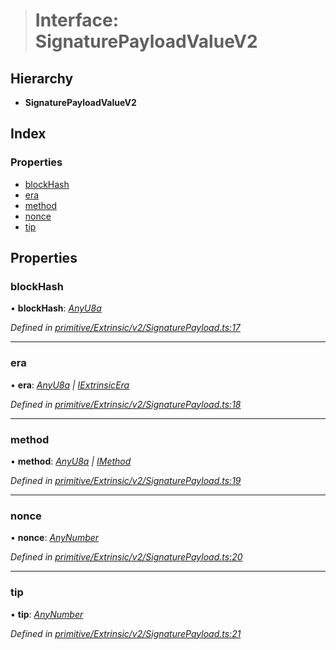 > # Interface: SignaturePayloadValueV2

## Hierarchy

* **SignaturePayloadValueV2**

## Index

### Properties

* [blockHash](_primitive_extrinsic_v2_signaturepayload_.signaturepayloadvaluev2.md#blockhash)
* [era](_primitive_extrinsic_v2_signaturepayload_.signaturepayloadvaluev2.md#era)
* [method](_primitive_extrinsic_v2_signaturepayload_.signaturepayloadvaluev2.md#method)
* [nonce](_primitive_extrinsic_v2_signaturepayload_.signaturepayloadvaluev2.md#nonce)
* [tip](_primitive_extrinsic_v2_signaturepayload_.signaturepayloadvaluev2.md#tip)

## Properties

###  blockHash

• **blockHash**: *[AnyU8a](../modules/_types_.md#anyu8a)*

*Defined in [primitive/Extrinsic/v2/SignaturePayload.ts:17](https://github.com/polkadot-js/api/blob/fcaa7a5/packages/types/src/primitive/Extrinsic/v2/SignaturePayload.ts#L17)*

___

###  era

• **era**: *[AnyU8a](../modules/_types_.md#anyu8a) | [IExtrinsicEra](_types_.iextrinsicera.md)*

*Defined in [primitive/Extrinsic/v2/SignaturePayload.ts:18](https://github.com/polkadot-js/api/blob/fcaa7a5/packages/types/src/primitive/Extrinsic/v2/SignaturePayload.ts#L18)*

___

###  method

• **method**: *[AnyU8a](../modules/_types_.md#anyu8a) | [IMethod](_types_.imethod.md)*

*Defined in [primitive/Extrinsic/v2/SignaturePayload.ts:19](https://github.com/polkadot-js/api/blob/fcaa7a5/packages/types/src/primitive/Extrinsic/v2/SignaturePayload.ts#L19)*

___

###  nonce

• **nonce**: *[AnyNumber](../modules/_types_.md#anynumber)*

*Defined in [primitive/Extrinsic/v2/SignaturePayload.ts:20](https://github.com/polkadot-js/api/blob/fcaa7a5/packages/types/src/primitive/Extrinsic/v2/SignaturePayload.ts#L20)*

___

###  tip

• **tip**: *[AnyNumber](../modules/_types_.md#anynumber)*

*Defined in [primitive/Extrinsic/v2/SignaturePayload.ts:21](https://github.com/polkadot-js/api/blob/fcaa7a5/packages/types/src/primitive/Extrinsic/v2/SignaturePayload.ts#L21)*